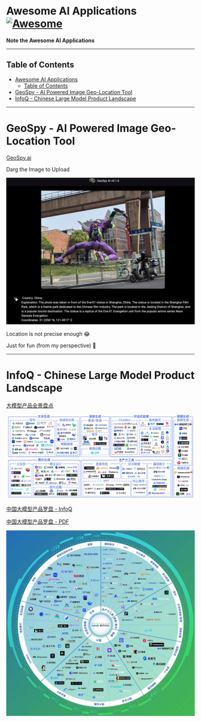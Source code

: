 # Awesome AI Applications [![Awesome](https://cdn.rawgit.com/sindresorhus/awesome/d7305f38d29fed78fa85652e3a63e154dd8e8829/media/badge.svg)](https://github.com/sindresorhus/awesome)

**Note the Awesome AI Applications**

---

## Table of Contents

- [Awesome AI Applications ](#awesome-ai-applications-)
  - [Table of Contents](#table-of-contents)
- [GeoSpy - AI Powered Image Geo-Location Tool](#geospy---ai-powered-image-geo-location-tool)
- [InfoQ - Chinese Large Model Product Landscape](#infoq---chinese-large-model-product-landscape)

---

# GeoSpy - AI Powered Image Geo-Location Tool

[GeoSpy.ai](https://geospy.web.app/)

Darg the Image to Upload

![](Pics/geospy001.png)

Location is not precise enough 😂

Just for fun (from my perspective) 🫣


---


# InfoQ - Chinese Large Model Product Landscape

[大模型产品全景盘点](https://www.infoq.cn/article/aXRQ3sGf6eOG3GiJqWHY)

![](Pics/InfoQ001.png)

[中国大模型产品罗盘 - InfoQ](https://www.infoq.cn/minibook/YRh7eroQ34b8d49Oy1si)

[中国大模型产品罗盘 - PDF](/Docs/InfoQ/中国大模型产品罗盘.pdf)

![](Pics/InfoQ002.png)




